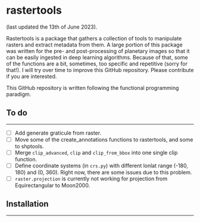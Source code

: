 # rastertools

(last updated the 13th of June 2023).

Rastertools is a package that gathers a collection of tools to manipulate rasters and extract metadata from them. A large portion of this package was written for  the pre- and post-processing of planetary images so that it can be easily ingested in deep learning algorithms. Because of that, some of the functions are a bit, sometimes, too specific and repetitive (sorry for that!). I will try over time to improve this GitHub repository. Please contribute if you are interested. 

This GitHub repository is written following the functional programming paradigm. 

## To do

---

- [ ] Add generate graticule from raster.
- [ ] Move some of the create_annotations functions to rastertools, and some to shptools. 
- [ ] Merge `clip_advanced`, `clip` and `clip_from_bbox` into one single clip function. 
- [ ] Define coordinate systems (in `crs.py`) with different lonlat range (-180, 180) and (0, 360). Right now, there are some issues due to this problem. 
- [ ] `raster.projection` is currently not working for projection from Equirectangular to Moon2000. 

## Installation

---

